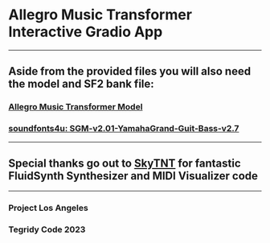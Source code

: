 # Allegro Music Transformer Interactive Gradio App

***

## Aside from the provided files you will also need the model and SF2 bank file:

### [Allegro Music Transformer Model](https://huggingface.co/asigalov61/Allegro-Music-Transformer/resolve/main/Allegro_Music_Transformer_Small_Trained_Model_56000_steps_0.9399_loss_0.7374_acc.pth)

### [soundfonts4u: SGM-v2.01-YamahaGrand-Guit-Bass-v2.7](https://drive.google.com/file/d/12zSPpFucZXFg-svKeu6dm7-Fe5m20xgJ/view?usp=sharing)

***

## Special thanks go out to [SkyTNT](https://github.com/SkyTNT/midi-model) for fantastic FluidSynth Synthesizer and MIDI Visualizer code

***

### Project Los Angeles
### Tegridy Code 2023
